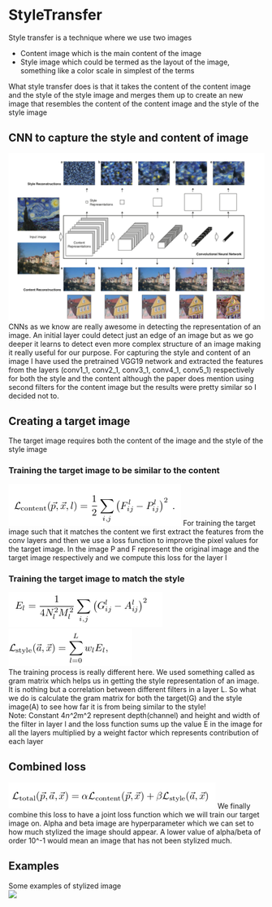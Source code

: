 # StyleTransfer
Style transfer is a technique where we use two images 
- Content image which is the main content of the image
- Style image which could be termed as the layout of the image, something like a color scale in simplest of the terms

What style transfer does is that it takes the content of the content image and the style of the style image and merges them up to create an new image that resembles the content of the content image and the style of the style image

## CNN to capture the style and content of image
<img src = "gif/extract.png">
CNNs as we know are really awesome in detecting the representation of an image. An initial layer could detect just an edge of an image but as we go deeper it learns to detect even more complex structure of an image making it really useful for our purpose. For capturing the style and content of an image I have used the pretrained VGG19 network and extracted the features from the layers (conv1_1, conv2_1, conv3_1, conv4_1, conv5_1) respectively for both the style and the content although the paper does mention using second filters for the content image but the results were pretty similar so I decided not to.

## Creating a target image
The target image requires both the content of the image and the style of the style image

### Training the target image to be similar to the content
<img src="gif/content_loss.png">
For training the target image such that it matches the content we first extract the features from the conv layers and then we use a loss function to improve the pixel values for the target image. In the image P and F represent the original image and the target image respectively and we compute this loss for the layer l

### Training the target image to match the style
<img src="gif/gram.png"> <img src="gif/StyleLoss.png"> \
The training process is really different here. We used something called as gram matrix which helps us in getting the style representation of an image. It is nothing but a correlation between different filters in a layer L. So what we do is calculate the gram matrix for both the target(G) and the style image(A) to see how far it is from being similar to the style! \
Note: Constant 4*n^2*m^2 represent depth(channel) and height and width of the filter in layer l and the loss function sums up the value E in the image for all the layers multiplied by a weight factor which represents contribution of each layer

## Combined loss
<img src="gif/total_loss.png">
We finally combine this loss to have a joint loss function which we will train our target image on. Alpha and beta image are hyperparameter which we can set to how much stylized the image should appear. A lower value of alpha/beta of order 10^-1 would mean an image that has not been stylized much.

## Examples
Some examples of stylized image \
<img src = "gif/movie-2.gif">

